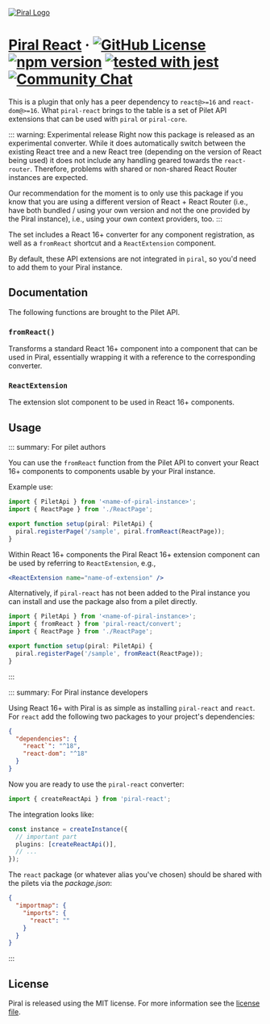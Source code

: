 [![Piral Logo](https://github.com/smapiot/piral/raw/main/docs/assets/logo.png)](https://piral.io)

# [Piral React](https://piral.io) &middot; [![GitHub License](https://img.shields.io/badge/license-MIT-blue.svg)](https://github.com/smapiot/piral/blob/main/LICENSE) [![npm version](https://img.shields.io/npm/v/piral-react.svg?style=flat)](https://www.npmjs.com/package/piral-react) [![tested with jest](https://img.shields.io/badge/tested_with-jest-99424f.svg)](https://jestjs.io) [![Community Chat](https://dcbadge.vercel.app/api/server/kKJ2FZmK8t?style=flat)](https://discord.gg/kKJ2FZmK8t)

This is a plugin that only has a peer dependency to `react@>=16` and `react-dom@>=16`. What `piral-react` brings to the table is a set of Pilet API extensions that can be used with `piral` or `piral-core`.

::: warning: Experimental release
Right now this package is released as an experimental converter. While it does automatically switch between the existing React tree and a new React tree (depending on the version of React being used) it does not include any handling geared towards the `react-router`. Therefore, problems with shared or non-shared React Router instances are expected.

Our recommendation for the moment is to only use this package if you know that you are using a different version of React + React Router (i.e., have both bundled / using your own version and not the one provided by the Piral instance), i.e., using your own context providers, too.
:::

The set includes a React 16+ converter for any component registration, as well as a `fromReact` shortcut and a `ReactExtension` component.

By default, these API extensions are not integrated in `piral`, so you'd need to add them to your Piral instance.

## Documentation

The following functions are brought to the Pilet API.

### `fromReact()`

Transforms a standard React 16+ component into a component that can be used in Piral, essentially wrapping it with a reference to the corresponding converter.

### `ReactExtension`

The extension slot component to be used in React 16+ components.

## Usage

::: summary: For pilet authors

You can use the `fromReact` function from the Pilet API to convert your React 16+ components to components usable by your Piral instance.

Example use:

```ts
import { PiletApi } from '<name-of-piral-instance>';
import { ReactPage } from './ReactPage';

export function setup(piral: PiletApi) {
  piral.registerPage('/sample', piral.fromReact(ReactPage));
}
```

Within React 16+ components the Piral React 16+ extension component can be used by referring to `ReactExtension`, e.g.,

```jsx
<ReactExtension name="name-of-extension" />
```

Alternatively, if `piral-react` has not been added to the Piral instance you can install and use the package also from a pilet directly.

```ts
import { PiletApi } from '<name-of-piral-instance>';
import { fromReact } from 'piral-react/convert';
import { ReactPage } from './ReactPage';

export function setup(piral: PiletApi) {
  piral.registerPage('/sample', fromReact(ReactPage));
}
```

:::

::: summary: For Piral instance developers

Using React 16+ with Piral is as simple as installing `piral-react` and `react`. For `react` add the following two packages to your project's dependencies:

```json
{
  "dependencies": {
    "react`": "^18",
    "react-dom": "^18"
  }
}
```

Now you are ready to use the `piral-react` converter:

```ts
import { createReactApi } from 'piral-react';
```

The integration looks like:

```ts
const instance = createInstance({
  // important part
  plugins: [createReactApi()],
  // ...
});
```

The `react` package (or whatever alias you've chosen) should be shared with the pilets via the *package.json*:

```json
{
  "importmap": {
    "imports": {
      "react": ""
    }
  }
}
```

:::

## License

Piral is released using the MIT license. For more information see the [license file](./LICENSE).
